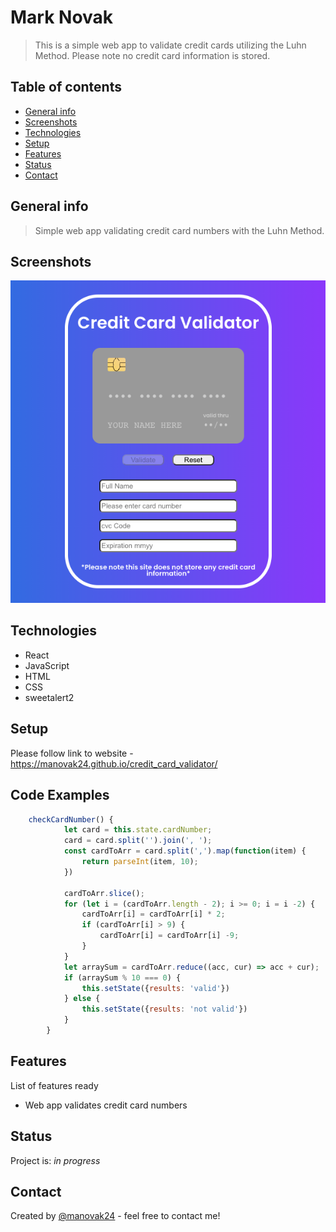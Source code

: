# Mark Novak
> This is a simple web app to validate credit cards utilizing the Luhn Method. Please note no credit card information is stored.

## Table of contents
* [General info](#general-info)
* [Screenshots](#screenshots)
* [Technologies](#technologies)
* [Setup](#setup)
* [Features](#features)
* [Status](#status)
* [Contact](#contact)

## General info
> Simple web app validating credit card numbers with the Luhn Method.

## Screenshots
![Example screenshot](./screen-shot.png)

## Technologies
* React
* JavaScript
* HTML
* CSS
* sweetalert2


## Setup
Please follow link to website - https://manovak24.github.io/credit_card_validator/

## Code Examples
```js
    checkCardNumber() {
            let card = this.state.cardNumber;
            card = card.split('').join(', ');
            const cardToArr = card.split(',').map(function(item) {
                return parseInt(item, 10);
            })

            cardToArr.slice();
            for (let i = (cardToArr.length - 2); i >= 0; i = i -2) {
                cardToArr[i] = cardToArr[i] * 2;
                if (cardToArr[i] > 9) {
                    cardToArr[i] = cardToArr[i] -9;
                }
            }
            let arraySum = cardToArr.reduce((acc, cur) => acc + cur);
            if (arraySum % 10 === 0) {
                this.setState({results: 'valid'})
            } else {
                this.setState({results: 'not valid'})
            }
        }
 ```   

## Features
List of features ready
* Web app validates credit card numbers


## Status
Project is: _in progress_

## Contact
Created by [@manovak24](https://github.com/manovak24) - feel free to contact me!